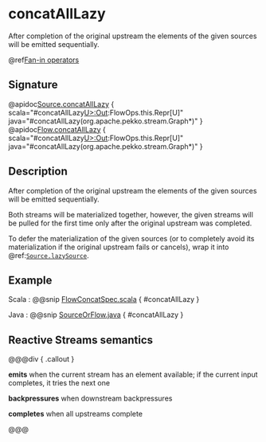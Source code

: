 # concatAllLazy

After completion of the original upstream the elements of the given sources will be emitted sequentially.

@ref[Fan-in operators](../index.md#fan-in-operators)

## Signature

@apidoc[Source.concatAllLazy](Source) { scala="#concatAllLazy[U&gt;:Out](those:org.apache.pekko.stream.Graph[org.apache.pekko.stream.SourceShape[U],_]*):FlowOps.this.Repr[U]" java="#concatAllLazy(org.apache.pekko.stream.Graph*)" }
@apidoc[Flow.concatAllLazy](Flow) { scala="#concatAllLazy[U&gt;:Out](those:org.apache.pekko.stream.Graph[org.apache.pekko.stream.SourceShape[U],_]*):FlowOps.this.Repr[U]" java="#concatAllLazy(org.apache.pekko.stream.Graph*)" }


## Description

After completion of the original upstream the elements of the given sources will be emitted sequentially.

Both streams will be materialized together, however, the given streams will be pulled for the first time only after the original upstream was completed. 

To defer the materialization of the given sources (or to completely avoid its materialization if the original upstream fails or cancels), wrap it into @ref:[`Source.lazySource`](../Source/lazySource.md).

## Example
Scala
:   @@snip [FlowConcatSpec.scala](/akka-stream-tests/src/test/scala/org/apache/pekko/stream/scaladsl/FlowConcatAllLazySpec.scala) { #concatAllLazy }

Java
:   @@snip [SourceOrFlow.java](/docs/src/test/java/jdocs/stream/operators/SourceOrFlow.java) { #concatAllLazy }

## Reactive Streams semantics

@@@div { .callout }

**emits** when the current stream has an element available; if the current input completes, it tries the next one

**backpressures** when downstream backpressures

**completes** when all upstreams complete

@@@

